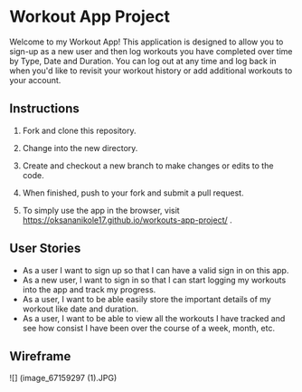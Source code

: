 
# Workout App Project

Welcome to my Workout App! This application is designed to allow you to sign-up as a new user and then log workouts you have completed over time by Type, Date and Duration. You can log out at any time and log back in when you'd like to revisit your workout history or add additional workouts to your account.

## Instructions

1. Fork and clone this repository.

2. Change into the new directory.

3. Create and checkout a new branch to make changes or edits to the code.

4. When finished, push to your fork and submit a pull request.

5. To simply use the app in the browser, visit https://oksananikole17.github.io/workouts-app-project/ .

## User Stories

* As a user I want to sign up so that I can have a valid sign in on this app.
* As a new user, I want to sign in so that I can start logging my workouts into the app and track my progress.
* As a user, I want to be able easily store the important details of my workout like date and duration.
* As a user, I want to be able to view all the workouts I have tracked and see how consist I have been over the course of a week, month, etc.

## Wireframe

![] (image_67159297 (1).JPG)